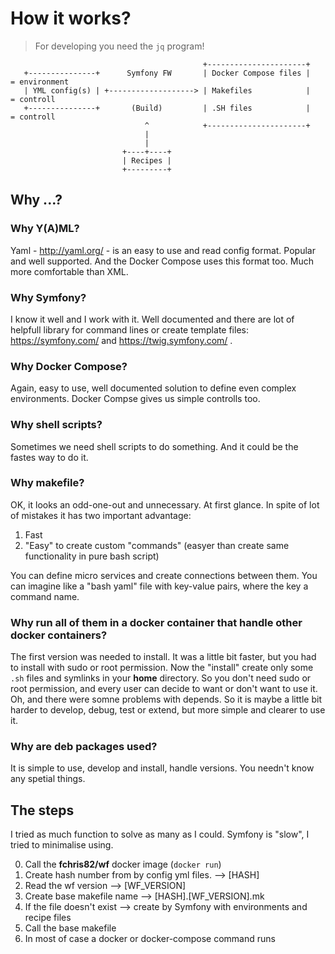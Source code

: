 How it works?
=============

> For developing you need the `jq` program!

```
                                           +----------------------+
   +---------------+      Symfony FW       | Docker Compose files |     = environment
   | YML config(s) | +-------------------> | Makefiles            |     = controll
   +---------------+       (Build)         | .SH files            |     = controll
                              ^            +----------------------+
                              |
                              |
                         +----+----+
                         | Recipes |
                         +---------+
```

## Why ...?

### Why Y(A)ML?

Yaml - http://yaml.org/ - is an easy to use and read config format. Popular and well supported. And the Docker Compose uses this format too. Much more comfortable than XML.

### Why Symfony?

I know it well and I work with it. Well documented and there are lot of helpfull library for command lines or create template files: https://symfony.com/ and https://twig.symfony.com/ .

### Why Docker Compose?

Again, easy to use, well documented solution to define even complex environments. Docker Compse gives us simple controlls too.

### Why shell scripts?

Sometimes we need shell scripts to do something. And it could be the fastes way to do it.

### Why makefile?

OK, it looks an odd-one-out and unnecessary. At first glance. In spite of lot of mistakes it has two important advantage:

1. Fast
2. "Easy" to create custom "commands" (easyer than create same functionality in pure bash script)

You can define micro services and create connections between them. You can imagine like a "bash yaml" file with key-value pairs, where the key a command name.

### Why run all of them in a docker container that handle other docker containers?

The first version was needed to install. It was a little bit faster, but you had to install with sudo or root permission. Now the "install" create only some `.sh` files and symlinks in your **home** directory. So you don't need sudo or root permission, and every user can decide to want or don't want to use it. Oh, and there were somne problems with depends. So it is maybe a little bit harder to develop, debug, test or extend, but more simple and clearer to use it.

### Why are deb packages used?

It is simple to use, develop and install, handle versions. You needn't know any spetial things.

## The steps

I tried as much function to solve as many as I could. Symfony is "slow", I tried to minimalise using.

0. Call the **fchris82/wf** docker image (`docker run`)
1. Create hash number from by config yml files. --> \[HASH]
2. Read the wf version --> \[WF_VERSION]
3. Create base makefile name --> \[HASH].\[WF_VERSION].mk
4. If the file doesn't exist --> create by Symfony with environments and recipe files
5. Call the base makefile
6. In most of case a docker or docker-compose command runs

<!-- TODO van egy --dev paraméter, amivel állítólag xdebug-gal futnak a dolgok -->

